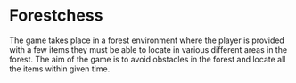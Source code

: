 # Forestchess
The game takes place in a forest environment where the player is provided with a few items they must be able to locate in various different areas in the forest. The aim of the game is to avoid obstacles in the forest and locate all the items within given time.
